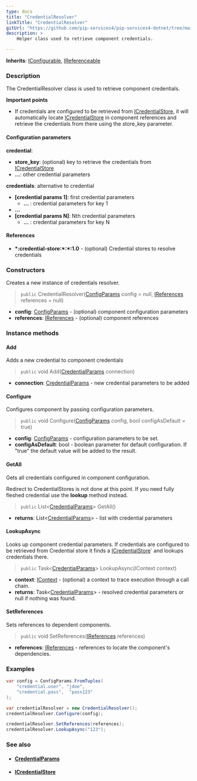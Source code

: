 ```yaml
---
type: docs
title: "CredentialResolver"
linkTitle: "CredentialResolver"
gitUrl: "https://github.com/pip-services4/pip-services4-dotnet/tree/main/pip-services4-config-dotnet"
description: >
    Helper class used to retrieve component credentials.

---
```


**Inherits**: [IConfigurable](../../../components/config/iconfigurable), [IReferenceable](../../../components/refer/ireferenceable)

### Description

The CredentialResolver class is used to retrieve component credentials.

**Important points**

- If credentials are configured to be retrieved from [ICredentialStore](../icredential_store), it will automatically locate [ICredentialStore](../icredential_store) in component references and retrieve the credentials from there using the store_key parameter.

#### Configuration parameters

**credential**: 
- **store_key**: (optional) key to retrieve the credentials from [ICredentialStore](../icredential_store)
- **...**: other credential parameters

**credentials**: alternative to credential
- **[credential params 1]**: first credential parameters
    - **...** : credential parameters for key 1
- **...**
- **[credential params N]**:       Nth credential parameters
    - **...** : credential parameters for key N

#### References
- **\*:credential-store:\*:\*:1.0** -  (optional) Credential stores to resolve credentials


### Constructors
Creates a new instance of credentials resolver.

> `public` CredentialResolver([ConfigParams](../../../components/config/config_params) config = null, [IReferences](../../../components/refer/ireferences) references = null)

- **config**: [ConfigParams](../../../components/config/config_params) - (optional) component configuration parameters
- **references**: [IReferences](../../../components/refer/ireferences) - (optional) component references


### Instance methods

#### Add
Adds a new credential to component credentials

> `public` void Add([CredentialParams](../credential_params) connection)

- **connection**: [CredentialParams](../credential_params) - new credential parameters to be added


#### Configure
Configures component by passing configuration parameters.

> `public` void Configure([ConfigParams](../../../components/config/config_params) config, bool configAsDefault = true)

- **config**: [ConfigParams](../../../components/config/config_params) - configuration parameters to be set.
- **configAsDefault**: bool - boolean parameter for default configuration. If "true" the default value will be added to the result.


#### GetAll
Gets all credentials configured in component configuration.

Redirect to CredentialStores is not done at this point.
If you need fully fleshed credential use the **lookup** method instead.

> `public` List<[CredentialParams](../credential_params)> GetAll()

- **returns**: List<[CredentialParams](../credential_params)> - list with credential parameters


#### LookupAsync
Looks up component credential parameters. If credentials are configured to be retrieved
from Credential store it finds a [ICredentialStore](../icredential_store)` and lookups credentials there.

> `public` Task<[CredentialParams](../credential_params)> LookupAsync(IContext context)

- **context**: [IContext](../../../components/context/icontext) - (optional) a context to trace execution through a call chain.
- **returns**: Task<[CredentialParams](../credential_params)> - resolved credential parameters or null if nothing was found.


#### SetReferences
Sets references to dependent components.

> `public` void SetReferences([IReferences](../../../components/refer/ireferences) references)

- **references**: [IReferences](../../../components/refer/ireferences) - references to locate the component's dependencies.

### Examples
```cs
var config = ConfigParams.FromTuples(
    "credential.user", "jdoe",
    "credential.pass",  "pass123" 
);

var credentialResolver = new CredentialResolver();
credentialResolver.Configure(config);

credentialResolver.SetReferences(references);
credentialResolver.LookupAsync("123");
```

### See also
- #### [CredentialParams](../credential_params)
- #### [ICredentialStore](../icredential_store)
